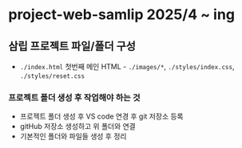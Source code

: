 # project-web-samlip 2025/4 ~ ing
## 삼립 프로젝트 파일/폴더 구성
* `./index.html` 첫번째 메인 HTML - `./images/*`, `./styles/index.css`, `./styles/reset.css`
### 프로젝트 폴더 생성 후 작업해야 하는 것
* 프로젝트 폴더 생성 후 VS code 연경 후 git 저장소 등록
* gitHub 저장소 생성하고 위 폴더와 연결
* 기본적인 폴더와 파일들 생성 후 정리